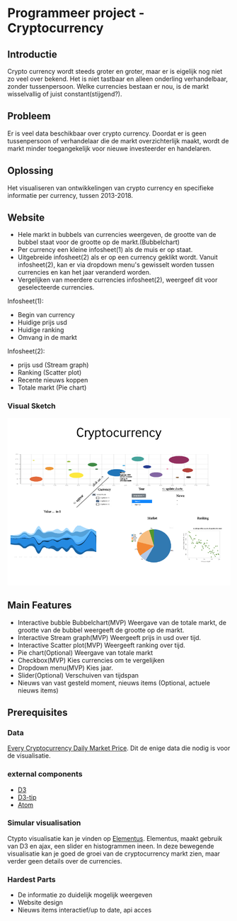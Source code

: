 # Programmeer project - Cryptocurrency


## Introductie
Crypto currency wordt steeds groter en groter, maar er is eigelijk nog niet zo veel over bekend. Het is niet tastbaar en alleen onderling verhandelbaar, zonder tussenpersoon. Welke currencies bestaan er nou, is de markt wisselvallig of juist constant(stijgend?).

## Probleem
Er is veel data beschikbaar over crypto currency. Doordat er is geen tussenpersoon of verhandelaar die de markt overzichterlijk maakt, wordt de markt minder toegangekelijk voor nieuwe investeerder en handelaren.

## Oplossing
Het visualiseren van ontwikkelingen van crypto currency en specifieke informatie per currency, tussen 2013-2018.

## Website
+ Hele markt in bubbels van currencies weergeven, de grootte van de bubbel staat voor de grootte op de markt.(Bubbelchart)
+ Per currency een kleine infosheet(1) als de muis er op staat.
+ Uitgebreide infosheet(2) als er op een currency geklikt wordt.
Vanuit infosheet(2), kan er via dropdown menu's gewisselt worden tussen currencies en kan het jaar veranderd worden.
+ Vergelijken van meerdere currencies infosheet(2), weergeef dit voor geselecteerde currencies.


Infosheet(1):
+ Begin van currency
+ Huidige prijs usd
+ Huidige ranking
+ Omvang in de markt


Infosheet(2):
+ prijs usd (Stream graph)
+ Ranking (Scatter plot)
+ Recente nieuws koppen
+ Totale markt (Pie chart)

### Visual Sketch
![sketch](doc/website_design.png)

## Main Features
+ Interactive bubble Bubbelchart(MVP)
Weergave van de totale markt, de grootte van de bubbel weergeeft de grootte op de markt.
+ Interactive Stream graph(MVP)
Weergeeft prijs in usd over tijd.
+ Interactive Scatter plot(MVP)
Weergeeft ranking over tijd.
+ Pie chart(Optional)
Weergave van totale markt
+ Checkbox(MVP)
Kies currencies om te vergelijken
+ Dropdown menu(MVP)
Kies jaar.
+ Slider(Optional)
Verschuiven van tijdspan
+ Nieuws
van vast gesteld moment, nieuws items
(Optional, actuele nieuws items)


## Prerequisites
### Data
[Every Cryptocurrency Daily Market Price](https://www.kaggle.com/jessevent/all-crypto-currencies/kernels). Dit de enige data die nodig is voor de visualisatie.

### external components
- [D3](https://d3js.org/)
- [D3-tip](https://github.com/Caged/d3-tip)
- [Atom](atom.io)

### Simular visualisation
Ctypto visualisatie kan je vinden op [Elementus](https://elementus.io/token-sales-history). Elementus, maakt gebruik van D3 en ajax, een slider en histogrammen ineen. In deze bewegende visualisatie kan je goed de groei van de cryptocurrency markt zien, maar verder geen details over de currencies.


### Hardest Parts
+ De informatie zo duidelijk mogelijk weergeven
+ Website design
+ Nieuws items interactief/up to date, api acces
